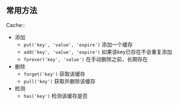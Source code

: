 ## 常用方法
Cache::
- 添加
    - `put('key', 'value', 'expire')`       添加一个缓存
    - `add('key', 'value', 'expire')`       如果该key已存在不会重复添加
    - `forever('key', 'value')`             在手动删除之前，长期存在
- 删除
    - `forget('key')`                       获取该缓存
    - `pull('key')`                         获取并删除该缓存
- 检测
    - `has('key')`                          检测该缓存是否